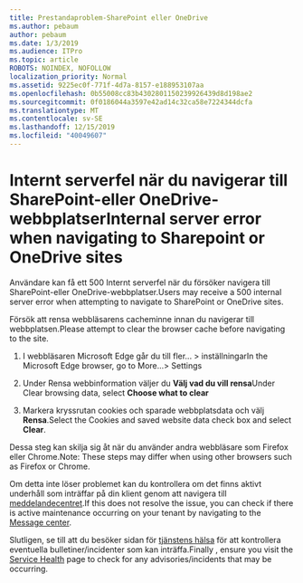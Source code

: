 ```yaml
---
title: Prestandaproblem-SharePoint eller OneDrive
ms.author: pebaum
author: pebaum
ms.date: 1/3/2019
ms.audience: ITPro
ms.topic: article
ROBOTS: NOINDEX, NOFOLLOW
localization_priority: Normal
ms.assetid: 9225ec0f-771f-4d7a-8157-e188953107aa
ms.openlocfilehash: 0b55008cc83b4302801150239926439d8d198ae2
ms.sourcegitcommit: 0f0186044a3597e42ad14c32ca58e7224344dcfa
ms.translationtype: MT
ms.contentlocale: sv-SE
ms.lasthandoff: 12/15/2019
ms.locfileid: "40049607"
---
```

# <a name="internal-server-error-when-navigating-to-sharepoint-or-onedrive-sites"></a><span data-ttu-id="862ca-102">Internt serverfel när du navigerar till SharePoint-eller OneDrive-webbplatser</span><span class="sxs-lookup"><span data-stu-id="862ca-102">Internal server error when navigating to Sharepoint or OneDrive sites</span></span>

<span data-ttu-id="862ca-103">Användare kan få ett 500 Internt serverfel när du försöker navigera till SharePoint-eller OneDrive-webbplatser.</span><span class="sxs-lookup"><span data-stu-id="862ca-103">Users may receive a 500 internal server error when attempting to navigate to SharePoint or OneDrive sites.</span></span> 

<span data-ttu-id="862ca-104">Försök att rensa webbläsarens cacheminne innan du navigerar till webbplatsen.</span><span class="sxs-lookup"><span data-stu-id="862ca-104">Please attempt to clear the browser cache before navigating to the site.</span></span>


1. <span data-ttu-id="862ca-105">I webbläsaren Microsoft Edge går du till fler... > inställningar</span><span class="sxs-lookup"><span data-stu-id="862ca-105">In the Microsoft Edge browser, go to More...> Settings</span></span>

2. <span data-ttu-id="862ca-106">Under Rensa webbinformation väljer du **Välj vad du vill rensa**</span><span class="sxs-lookup"><span data-stu-id="862ca-106">Under Clear browsing data, select **Choose what to clear**</span></span>

3. <span data-ttu-id="862ca-107">Markera kryssrutan cookies och sparade webbplatsdata och välj **Rensa**.</span><span class="sxs-lookup"><span data-stu-id="862ca-107">Select the Cookies and saved website data check box and select **Clear**.</span></span>

<span data-ttu-id="862ca-108">Dessa steg kan skilja sig åt när du använder andra webbläsare som Firefox eller Chrome.</span><span class="sxs-lookup"><span data-stu-id="862ca-108">Note: These steps may differ when using other browsers such as Firefox or Chrome.</span></span>

<span data-ttu-id="862ca-109">Om detta inte löser problemet kan du kontrollera om det finns aktivt underhåll som inträffar på din klient genom att navigera till [meddelandecentret](https://portal.office.com/adminportal/home#/MessageCenter).</span><span class="sxs-lookup"><span data-stu-id="862ca-109">If this does not resolve the issue, you can check if there is active maintenance occurring on your tenant by navigating to the [Message center](https://portal.office.com/adminportal/home#/MessageCenter).</span></span>

<span data-ttu-id="862ca-110">Slutligen, se till att du besöker sidan för [tjänstens hälsa](https://portal.office.com/adminportal/home#/servicehealth) för att kontrollera eventuella bulletiner/incidenter som kan inträffa.</span><span class="sxs-lookup"><span data-stu-id="862ca-110">Finally , ensure you visit the [Service Health](https://portal.office.com/adminportal/home#/servicehealth) page to check for any advisories/incidents that may be occurring.</span></span>

